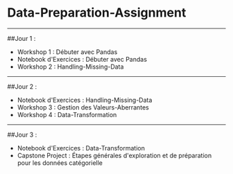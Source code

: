 # Data-Preparation-Assignment
----------------
##Jour 1 :
- Workshop 1 : Débuter avec Pandas
- Notebook d'Exercices : Débuter avec Pandas
- Workshop 2 : Handling-Missing-Data
---------------
##Jour 2 :
- Notebook d'Exercices : Handling-Missing-Data
- Workshop 3 : Gestion des Valeurs-Aberrantes
- Workshop 4 : Data-Transformation
---------------
##Jour 3 :
- Notebook d'Exercices : Data-Transformation
- Capstone Project : Étapes générales d'exploration et de préparation pour les données catégorielle
